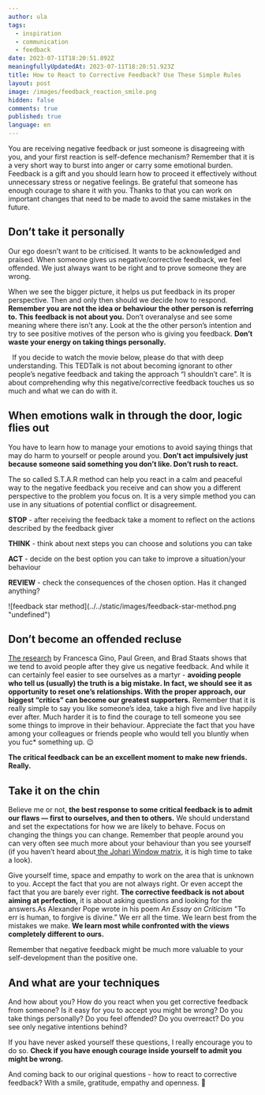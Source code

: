 ```yaml
---
author: ula
tags:
  - inspiration
  - communication
  - feedback
date: 2023-07-11T18:20:51.892Z
meaningfullyUpdatedAt: 2023-07-11T18:20:51.923Z
title: How to React to Corrective Feedback? Use These Simple Rules
layout: post
image: /images/feedback_reaction_smile.png
hidden: false
comments: true
published: true
language: en
---
```

You are receiving negative feedback or just someone is disagreeing with you, and your first reaction is self-defence mechanism? Remember that it is a very short way to burst into anger or carry some emotional burden. Feedback is a gift and you should learn how to proceed it effectively without unnecessary stress or negative feelings. Be grateful that someone has enough courage to share it with you. Thanks to that you can work on important changes that need to be made to avoid the same mistakes in the future.

## **Don’t take it personally**

Our ego doesn’t want to be criticised. It wants to be acknowledged and praised. When someone gives us negative/corrective feedback, we feel offended. We just always want to be right and to prove someone they are wrong.

When we see the bigger picture, it helps us put feedback in its proper perspective. Then and only then should we decide how to respond. **Remember you are not the idea or behaviour the other person is referring to. This feedback is not about you.** Don’t overanalyse and see some meaning where there isn’t any. Look at the the other person’s intention and try to see positive motives of the person who is giving you feedback. **Don’t waste your energy on taking things personally.** 

  If you decide to watch the movie below, please do that with deep understanding. This TEDTalk is not about becoming ignorant to other people’s negative feedback and taking the approach “I shouldn’t care”. It is about comprehending why this negative/corrective feedback touches us so much and what we can do with it.

<YouTubeEmbed url='https://www.youtube.com/watch?v=LnJwH_PZXnM' />

## **When emotions walk in through the door, logic flies out**  

You have to learn how to manage your emotions to avoid saying things that may do harm to yourself or people around you. **Don’t act impulsively just because someone said something you don’t like. Don’t rush to react.** 

The so called S.T.A.R method can help you react in a calm and peaceful way to the negative feedback you receive and can show you a different perspective to the problem you focus on. It is a very simple method you can use in any situations of potential conflict or disagreement. 

**STOP** - after receiving the feedback take a moment to reflect on the actions described by the feedback giver 

**THINK** - think about next steps you can choose and solutions you can take 

**ACT** - decide on the best option you can take to improve a situation/your behaviour 

**REVIEW** - check the consequences of the chosen option. Has it changed anything?

<div class="image">![feedback star method](../../static/images/feedback-star-method.png "undefined")</div>

## **Don’t become an offended recluse**

[The research](https://hbr.org/2016/09/research-we-drop-people-who-give-us-critical-feedback) by Francesca Gino, Paul Green, and Brad Staats shows that we tend to avoid people after they give us negative feedback. And while it can certainly feel easier to see ourselves as a martyr - **avoiding people who tell us (usually) the truth is a big mistake. In fact, we should see it as opportunity to reset one’s relationships. With the proper approach, our biggest “critics” can become our greatest supporters.** Remember that it is really simple to say you like someone’s idea, take a high five and live happily ever after. Much harder it is to find the courage to tell someone you see some things to improve in their behaviour. Appreciate the fact that you have among your colleagues or friends people who would tell you bluntly when you fuc* something up. 😉

**The critical feedback can be an excellent moment to make new friends. Really.** 

## **Take it on the chin**

Believe me or not, **the best response to some critical feedback is to admit our flaws — first to ourselves, and then to others.** We should understand and set the expectations for how we are likely to behave. Focus on changing the things you can change. Remember that people around you can very often see much more about your behaviour than you see yourself (if you haven’t heard about[ the Johari Window matrix](https://brightinventions.pl/blog/the-johari-window-as-a-tool-in-feedback-processing/), it is high time to take a look). 

<GiphyEmbed url='https://giphy.com/gifs/heyarnold-hey-arnold-nick-splat-xUNda7NlTLmCGj6bU4' />

Give yourself time, space and empathy to work on the area that is unknown to you. Accept the fact that you are not always right. Or even accept the fact that you are barely ever right. **The corrective feedback is not about aiming at perfection,** it is about asking questions and looking for the answers.As Alexander Pope wrote in his poem *An Essay on Criticism* "To err is human, to forgive is divine.” We err all the time. We learn best from the mistakes we make. **We learn most while confronted with the views completely different to ours.** 

Remember that negative feedback might be much more valuable to your self-development than the positive one. 

## **And what are your techniques**

And how about you? How do you react when you get corrective feedback from someone? Is it easy for you to accept you might be wrong? Do you take things personally? Do you feel offended? Do you overreact? Do you see only negative intentions behind? 

If you have never asked yourself these questions, I really encourage you to do so. **Check if you have enough courage inside yourself to admit you might be wrong.**

And coming back to our original questions - how to react to corrective feedback? With a smile, gratitude, empathy and openness. 🧡
